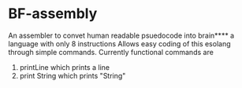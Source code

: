# BF-assembly
An assembler to convet human readable psuedocode into brain**** a language with only 8 instructions
Allows easy coding of this esolang through simple commands.
Currently functional commands are
<ol>
<li>printLine which prints a line</li>
<li>print String which prints "String"</li>
</ol>
